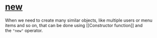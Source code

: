 # [new](https://javascript.info/constructor-new)

When we need to create many similar objects, like multiple users or menu items and so on, that can be done using [[Constructor function]] and the `"new"` operator.

